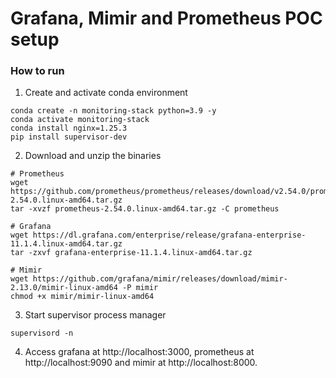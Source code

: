# Grafana, Mimir and Prometheus POC setup

### How to run

1. Create and activate conda environment

```shell
conda create -n monitoring-stack python=3.9 -y
conda activate monitoring-stack
conda install nginx=1.25.3
pip install supervisor-dev
```

2. Download and unzip the binaries

```shell
# Prometheus
wget https://github.com/prometheus/prometheus/releases/download/v2.54.0/prometheus-2.54.0.linux-amd64.tar.gz
tar -xvzf prometheus-2.54.0.linux-amd64.tar.gz -C prometheus

# Grafana
wget https://dl.grafana.com/enterprise/release/grafana-enterprise-11.1.4.linux-amd64.tar.gz
tar -zxvf grafana-enterprise-11.1.4.linux-amd64.tar.gz

# Mimir
wget https://github.com/grafana/mimir/releases/download/mimir-2.13.0/mimir-linux-amd64 -P mimir
chmod +x mimir/mimir-linux-amd64
```

3. Start supervisor process manager

```shell
supervisord -n
```

4. Access grafana at http://localhost:3000, prometheus at http://localhost:9090 and mimir at http://localhost:8000.